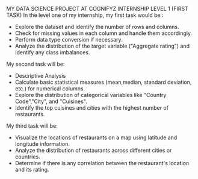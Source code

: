 MY DATA SCIENCE PROJECT AT COGNIFYZ INTERNSHIP LEVEL 1 (FIRST TASK)
In the level one of my internship, my first task would be :
- Explore the dataset and identify the number of rows and columns.
- Check for missing values in each column and handle them accordingly.
- Perform data type conversion if necessary.
- Analyze the distribution of the target variable ("Aggregate rating") and identify any class imbalances.


My second task will be:
- Descriptive Analysis
- Calculate basic statistical measures (mean,median, standard deviation, etc.) for numerical columns.
- Explore the distribution of categorical variables like "Country Code","City", and "Cuisines".
- Identify the top cuisines and cities with the highest number of restaurants.

My third task will be:
- Visualize the locations of restaurants on a map using latitude and longitude information.
- Analyze the distribution of restaurants across different cities or countries.
- Determine if there is any correlation between the restaurant's location and its rating.